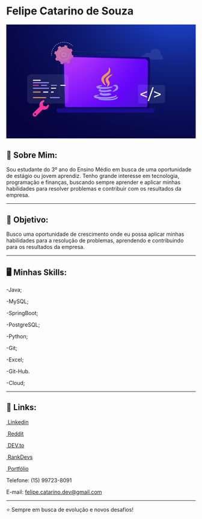 <h1>Felipe Catarino de Souza</h1>
<img src="2022-Todays-Industries-using-Java-Application.png">

<h2>👋 Sobre Mim:</h2>
Sou estudante do 3º ano do Ensino Médio em busca de uma oportunidade de estágio ou jovem aprendiz. Tenho grande interesse em tecnologia, programação e finanças, buscando sempre aprender e aplicar minhas habilidades para resolver problemas e contribuir com os resultados da empresa.

-----

<h2>🎯 Objetivo:</h2>
Busco uma oportunidade de crescimento onde eu possa aplicar minhas habilidades para a resolução de problemas, aprendendo e contribuindo para os resultados da empresa.

----
<h2>🖥 Minhas Skills:</h2>
-Java;              

-MySQL;

-SpringBoot;

-PostgreSQL;

-Python;            

-Git;

-Excel;             

-Git-Hub.

-Cloud;

----

<h2>🔗 Links:</h2>
<a href=" "><img src=""> Linkedin</a>

<a href=" "><img src=""> Reddit</a>

<a href=" "><img src=""> DEV.to</a>

<a href=" "><img src=""> RankDevs</a>

<a href=" "><img src=""> Portfólio</a>


Telefone: (15) 99723-8091

E-mail: felipe.catarino.dev@gmail.com

----
⭐️ Sempre em busca de evolução e novos desafios!


